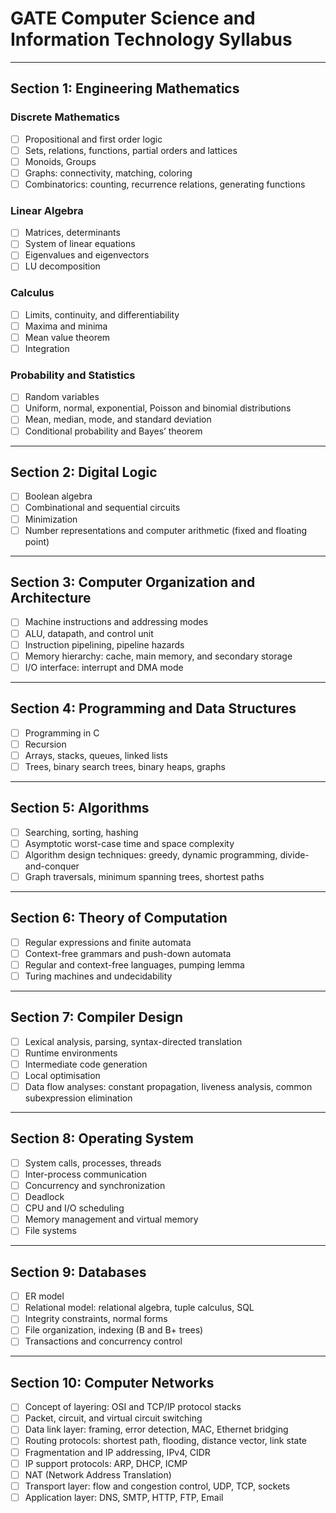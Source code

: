 # GATE Computer Science and Information Technology Syllabus

---

## Section 1: Engineering Mathematics

### Discrete Mathematics
- [ ] Propositional and first order logic
- [ ] Sets, relations, functions, partial orders and lattices
- [ ] Monoids, Groups
- [ ] Graphs: connectivity, matching, coloring
- [ ] Combinatorics: counting, recurrence relations, generating functions

### Linear Algebra
- [ ] Matrices, determinants
- [ ] System of linear equations
- [ ] Eigenvalues and eigenvectors
- [ ] LU decomposition

### Calculus
- [ ] Limits, continuity, and differentiability
- [ ] Maxima and minima
- [ ] Mean value theorem
- [ ] Integration

### Probability and Statistics
- [ ] Random variables
- [ ] Uniform, normal, exponential, Poisson and binomial distributions
- [ ] Mean, median, mode, and standard deviation
- [ ] Conditional probability and Bayes’ theorem

---

## Section 2: Digital Logic
- [ ] Boolean algebra
- [ ] Combinational and sequential circuits
- [ ] Minimization
- [ ] Number representations and computer arithmetic (fixed and floating point)

---

## Section 3: Computer Organization and Architecture
- [ ] Machine instructions and addressing modes
- [ ] ALU, datapath, and control unit
- [ ] Instruction pipelining, pipeline hazards
- [ ] Memory hierarchy: cache, main memory, and secondary storage
- [ ] I/O interface: interrupt and DMA mode

---

## Section 4: Programming and Data Structures
- [ ] Programming in C
- [ ] Recursion
- [ ] Arrays, stacks, queues, linked lists
- [ ] Trees, binary search trees, binary heaps, graphs

---

## Section 5: Algorithms
- [ ] Searching, sorting, hashing
- [ ] Asymptotic worst-case time and space complexity
- [ ] Algorithm design techniques: greedy, dynamic programming, divide-and-conquer
- [ ] Graph traversals, minimum spanning trees, shortest paths

---

## Section 6: Theory of Computation
- [ ] Regular expressions and finite automata
- [ ] Context-free grammars and push-down automata
- [ ] Regular and context-free languages, pumping lemma
- [ ] Turing machines and undecidability

---

## Section 7: Compiler Design
- [ ] Lexical analysis, parsing, syntax-directed translation
- [ ] Runtime environments
- [ ] Intermediate code generation
- [ ] Local optimisation
- [ ] Data flow analyses: constant propagation, liveness analysis, common subexpression elimination

---

## Section 8: Operating System
- [ ] System calls, processes, threads
- [ ] Inter-process communication
- [ ] Concurrency and synchronization
- [ ] Deadlock
- [ ] CPU and I/O scheduling
- [ ] Memory management and virtual memory
- [ ] File systems

---

## Section 9: Databases
- [ ] ER model
- [ ] Relational model: relational algebra, tuple calculus, SQL
- [ ] Integrity constraints, normal forms
- [ ] File organization, indexing (B and B+ trees)
- [ ] Transactions and concurrency control

---

## Section 10: Computer Networks
- [ ] Concept of layering: OSI and TCP/IP protocol stacks
- [ ] Packet, circuit, and virtual circuit switching
- [ ] Data link layer: framing, error detection, MAC, Ethernet bridging
- [ ] Routing protocols: shortest path, flooding, distance vector, link state
- [ ] Fragmentation and IP addressing, IPv4, CIDR
- [ ] IP support protocols: ARP, DHCP, ICMP
- [ ] NAT (Network Address Translation)
- [ ] Transport layer: flow and congestion control, UDP, TCP, sockets
- [ ] Application layer: DNS, SMTP, HTTP, FTP, Email
